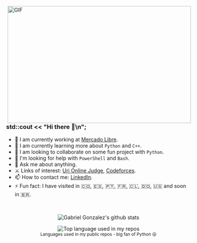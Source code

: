  <img align="right" alt="GIF" src="https://github.com/abhisheknaiidu/abhisheknaiidu/blob/master/code.gif?raw=true" width="500" height="320" />

### std::cout << "Hi there 👋\n";

- 🔭 I am currently working at [Mercado Libre](https://investor.mercadolibre.com/).
- 🌱 I am currently learning more about `Python` and `C++`.
- 👯 I am looking to collaborate on some fun project with `Python`.
- 🤔 I'm looking for help with `PowerShell` and `Bash`.
- 💬 Ask me about anything.
- ⚔️ Links of interest: [Uri Online Judge](https://www.urionlinejudge.com.br/judge/en/profile/244148), [Codeforces](https://codeforces.com/profile/gabrielgt99).
- 📫 How to contact me: [LinkedIn](https://www.linkedin.com/in/gabriel-gonzalez-tapias/).
- ⚡ Fun fact: I have visited in 🇨🇴, 🇪🇸, 🇵🇹, 🇫🇷, 🇨🇱, 🇩🇴, 🇺🇸 and soon in 🇧🇷.
<br />
<div align="center">

   ![Gabriel Gonzalez's github stats](https://github-readme-stats.vercel.app/api?username=gabrielgt99&show_icons=true&hide_border=false)

</div>

<div align="center">
  <img width="" src="https://github-readme-stats.vercel.app/api/top-langs/?username=gabrielgt99&layout=compact&hide_title=1&card_width=450" alt="Top language used in my repos" />
  <br />
  <small>Languages used in my public repos - big fan of Python 😛</small>
  <br />
  <br />


</div>

<!--
**gabrielgt99/gabrielgt99** is a ✨ _special_ ✨ repository because its `README.md` (this file) appears on your GitHub profile.
**https://es.piliapp.com/emoji/list/flags/ BANDERAS


Here are some ideas to get you started:
-->
